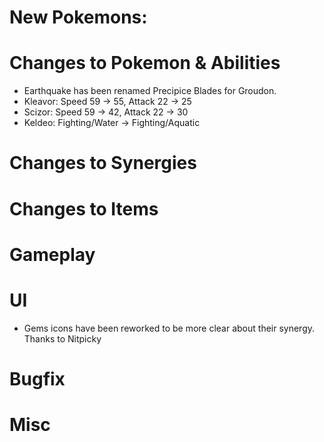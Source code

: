 # New Pokemons:

# Changes to Pokemon & Abilities

- Earthquake has been renamed Precipice Blades for Groudon.
- Kleavor: Speed 59 → 55, Attack 22 → 25
- Scizor: Speed 59 → 42, Attack 22 → 30
- Keldeo: Fighting/Water → Fighting/Aquatic

# Changes to Synergies

# Changes to Items

# Gameplay

# UI

- Gems icons have been reworked to be more clear about their synergy. Thanks to Nitpicky

# Bugfix

# Misc
